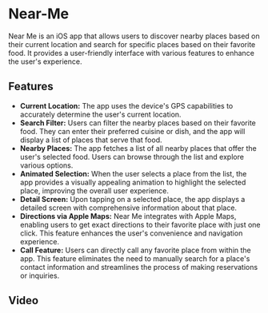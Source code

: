 # Near-Me
Near Me is an iOS app that allows users to discover nearby places based on their current location and search for specific places based on their favorite food. It provides a user-friendly interface with various features to enhance the user's experience.
## Features
- **Current Location:** The app uses the device's GPS capabilities to accurately determine the user's current location.
- **Search Filter:** Users can filter the nearby places based on their favorite food. They can enter their preferred cuisine or dish, and the app will display a list of places that serve that food.
- **Nearby Places:** The app fetches a list of all nearby places that offer the user's selected food. Users can browse through the list and explore various options.
- **Animated Selection:** When the user selects a place from the list, the app provides a visually appealing animation to highlight the selected place, improving the overall user experience.
- **Detail Screen:** Upon tapping on a selected place, the app displays a detailed screen with comprehensive information about that place.
- **Directions via Apple Maps:** Near Me integrates with Apple Maps, enabling users to get exact directions to their favorite place with just one click. This feature enhances the user's convenience and navigation experience.
- **Call Feature:** Users can directly call any favorite place from within the app. This feature eliminates the need to manually search for a place's contact information and streamlines the process of making reservations or inquiries.
## Video
